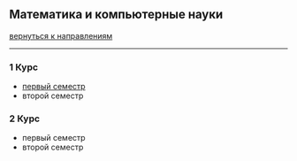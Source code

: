 ## Математика и компьютерные науки
[вернуться к направлениям](../README.md)
***
### 1 Курс
+ [первый семестр](mkn-1-1.md)
+ второй семестр

### 2 Курс
+ первый семестр
+ второй семестр